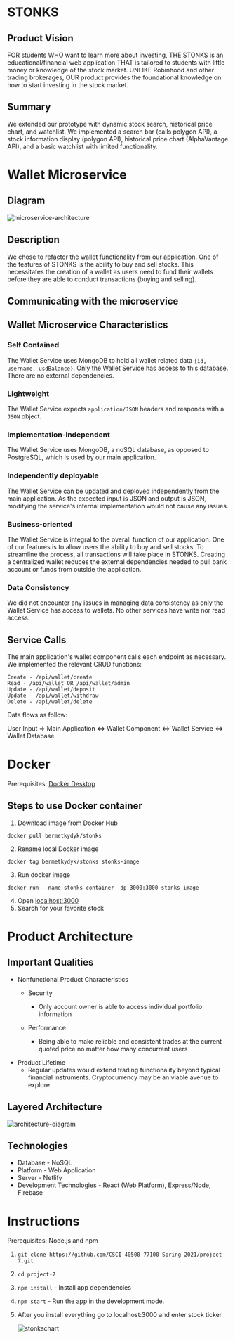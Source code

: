 # STONKS

## Product Vision

FOR students WHO want to learn more about investing, THE STONKS is an educational/financial web
application THAT is tailored to students with little money or knowledge of the stock market. UNLIKE Robinhood and other trading brokerages, OUR product provides the foundational knowledge on how to start investing in the stock market.

## Summary

We extended our prototype with dynamic stock search, historical price chart, and watchlist. We implemented a search bar (calls polygon API), a stock information display (polygon API), historical price chart (AlphaVantage API), and a basic watchlist with limited functionality.

# Wallet Microservice

## Diagram

![microservice-architecture](./images/microservice-architecture.png)

## Description

We chose to refactor the wallet functionality from our application. One of the features of STONKS is the ability to buy and sell stocks. This necessitates the creation of a wallet as users need to fund their wallets before they are able to conduct transactions (buying and selling).

## Communicating with the microservice

## Wallet Microservice Characteristics

### Self Contained

The Wallet Service uses MongoDB to hold all wallet related data `{id, username, usdBalance}`. Only the Wallet Service has access to this database. There are no external dependencies.

### Lightweight

The Wallet Service expects `application/JSON` headers and responds with a `JSON` object.

### Implementation-independent

The Wallet Service uses MongoDB, a noSQL database, as opposed to PostgreSQL, which is used by our main application.

### Independently deployable

The Wallet Service can be updated and deployed independently from the main application. As the expected input is JSON and output is JSON, modifying the service's internal implementation would not cause any issues.

### Business-oriented

The Wallet Service is integral to the overall function of our application. One of our features is to allow users the ability to buy and sell stocks. To streamline the process, all transactions will take place in STONKS. Creating a centralized wallet reduces the external dependencies needed to pull bank account or funds from outside the application.

### Data Consistency

We did not encounter any issues in managing data consistency as only the Wallet Service has access to wallets. No other services have write nor read access.

## Service Calls

The main application's wallet component calls each endpoint as necessary.
We implemented the relevant CRUD functions:

```
Create - /api/wallet/create
Read - /api/wallet OR /api/wallet/admin
Update - /api/wallet/deposit
Update - /api/wallet/withdraw
Delete - /api/wallet/delete
```

Data flows as follow:

User Input => Main Application <=> Wallet Component <=> Wallet Service <=> Wallet Database

# Docker

Prerequisites: [Docker Desktop](https://www.docker.com/products/docker-desktop)

## Steps to use Docker container

1. Download image from Docker Hub

`docker pull bermetkydyk/stonks`

2. Rename local Docker image

`docker tag bermetkydyk/stonks stonks-image`

3. Run docker image

`docker run --name stonks-container -dp 3000:3000 stonks-image`

4. Open [localhost:3000](http://localhost:3000)
5. Search for your favorite stock

# Product Architecture

## Important Qualities

- Nonfunctional Product Characteristics

  - Security

    - Only account owner is able to access individual portfolio information

  - Performance
    - Being able to make reliable and consistent trades at the current quoted price no matter how many concurrent users

* Product Lifetime
  - Regular updates would extend trading functionality beyond typical financial instruments. Cryptocurrency may be an viable avenue to explore.

## Layered Architecture

![architecture-diagram](./images/Architecture-Diagram.png)

## Technologies

- Database - NoSQL
- Platform - Web Application
- Server - Netlify
- Development Technologies - React (Web Platform), Express/Node, Firebase

# Instructions

Prerequisites: Node.js and npm

1. `git clone https://github.com/CSCI-40500-77100-Spring-2021/project-7.git`
2. `cd project-7`
3. `npm install` - Install app dependencies
4. `npm start` - Run the app in the development mode.
5. After you install everything go to localhost:3000 and enter stock ticker

   ![stonkschart](./images/prototype-extension.png)
